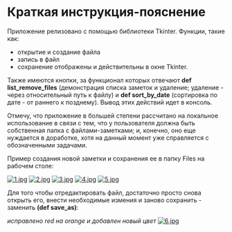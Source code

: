 # Краткая инструкция-пояснение 

Приложение релизовано с помощью библиотеки Tkinter. Функции, такие как: 
* открытие и создание файла
* запись в файл
* сохранение
отображены и действительны в окне Tkinter.

Также имеются кнопки, за функционал которых отвечают
**def list_remove_files** (демонстрация списка заметок и удаление; удаление - через относительный путь к файлу) и **def sort_by_date** (сортировка по дате - от раннего к позднему). Вывод этих действий идет в консоль.

Отмечу, что приложение в большей степени рассчитано на локальное использование в связи с тем, что у пользователя должна быть собственная папка с файлами-заметками; и, конечно, оно еще нуждается в доработке, хотя на данный момент уже справляется с обозначенными задачами. 

Пример создания новой заметки и сохранения ее в папку Files на рабочем столе: 

[![1.jpg](https://i.postimg.cc/9f5FNhBc/1.jpg)](https://postimg.cc/RWdBN28Y)
[![2.jpg](https://i.postimg.cc/P5GjdMv4/2.jpg)](https://postimg.cc/8jb3HMHJ)
[![3.jpg](https://i.postimg.cc/VL98LC9P/3.jpg)](https://postimg.cc/PPqcSNFS)
[![4.jpg](https://i.postimg.cc/P5fBXFr1/4.jpg)](https://postimg.cc/qzYmQwK7)
[![5.jpg](https://i.postimg.cc/W1J0ks3V/5.jpg)](https://postimg.cc/3kYyM5mf)

Для того чтобы отредактировать файл, достаточно просто снова открыть его, внести необходимые измения и заново сохранить - заменить **(def save_as)**:

*исправлено red на orange и добавлен новый цвет*
[![6.jpg](https://i.postimg.cc/pX5m0qtY/6.jpg)](https://postimg.cc/JGm7030G)



